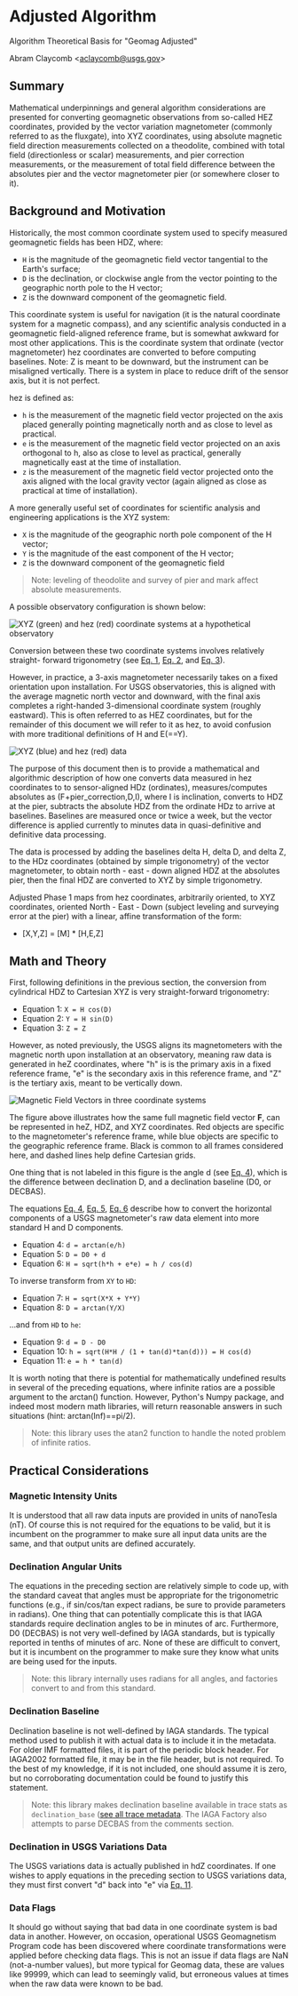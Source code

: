 Adjusted Algorithm
=============

Algorithm Theoretical Basis for "Geomag Adjusted"

Abram Claycomb &lt;[aclaycomb@usgs.gov](mailto:aclaycomb@usgs.gov)&gt;


## Summary

Mathematical underpinnings and general algorithm considerations are presented for converting geomagnetic observations from so-called HEZ coordinates, provided by the vector variation magnetometer (commonly referred  to as the fluxgate), into XYZ coordinates, using absolute magnetic field direction measurements collected on a theodolite, combined with total field (directionless or scalar) measurements, and pier correction measurements, or the measurement of total field difference between the absolutes pier and the vector magnetometer pier (or somewhere closer to it).


## Background and Motivation

Historically, the most common coordinate system used to specify measured
geomagnetic fields has been HDZ, where:

- `H` is the magnitude of the geomagnetic field vector tangential to the
  Earth's surface;
- `D` is the declination, or clockwise angle from the vector pointing to the
  geographic north pole to the H vector;
- `Z` is the downward component of the geomagnetic field.

This coordinate system is useful for navigation (it is the natural coordinate
system for a magnetic compass), and any scientific analysis conducted in a
geomagnetic field-aligned reference frame, but is somewhat awkward for most
other applications.  This is the coordinate system that ordinate (vector magnetometer) hez coordinates are converted to before computing baselines.  Note: Z is meant to be downward, but the instrument can be misaligned vertically.  There is a system in place to reduce drift of the sensor axis, but it is not perfect.

hez is defined as:

- `h` is the measurement of the magnetic field vector projected on the axis placed generally pointing magnetically north and as close to level as practical.
- `e` is the measurement of the magnetic field vector projected on an axis orthogonal to h, also as close to level as practical, generally magnetically east at the time of installation.
- `z` is the measurement of the magnetic field vector projected onto the axis aligned with the local gravity vector (again aligned as close as practical at time of installation).

A more generally useful set of coordinates for scientific
analysis and engineering applications is the XYZ system:

-  `X` is the magnitude of the geographic north pole component of the H vector;
-  `Y` is the magnitude of the east component of the H vector;
-  `Z` is the downward component of the geomagnetic field

> Note: leveling of theodolite and survey of pier and mark affect absolute measurements.

A possible observatory configuration is shown below:

![XYZ (green) and hez (red) coordinate systems at a hypothetical observatory](../images/senspier.png)

Conversion between these two coordinate systems involves relatively straight-
forward trigonometry (see [Eq. 1](#eq1), [Eq. 2](#eq2), and [Eq. 3](#eq3)).

However, in practice, a 3-axis
magnetometer necessarily takes on a fixed orientation upon installation. For
USGS observatories, this is aligned with the average magnetic north vector and
downward, with the final axis completes a right-handed 3-dimensional coordinate
system (roughly eastward). This is often referred to as HEZ coordinates, but
for the remainder of this document we will refer to it as hez, to avoid
confusion with more traditional definitions of H and E(==Y).

![XYZ (blue) and hez (red) data](../images/transformation.png)

The purpose of this document then is to provide a mathematical and algorithmic
description of how one converts data measured in hez coordinates to to sensor-aligned HDz (ordinates), measures/computes absolutes as (F+pier_correction,D,I), where I is inclination, converts to HDZ at the pier, subtracts the absolute HDZ from the ordinate HDz to arrive at baselines.  Baselines are measured once or twice a week, but the vector difference is applied currently to minutes data in quasi-definitive and definitive data processing.  

The data is processed by
adding the baselines delta H, delta D, and delta Z, to the HDz coordinates (obtained by simple trigonometry) of the vector magnetometer, to obtain north - east - down aligned HDZ at the absolutes pier, then the final HDZ are converted to XYZ by simple trigonometry.

Adjusted Phase 1 maps from hez coordinates, arbitrarily oriented, to  XYZ coordinates, oriented North - East - Down (subject leveling and surveying error at the pier) with a linear, affine transformation of the form:

- [X,Y,Z] = [M] * [H,E,Z]

## Math and Theory

First, following definitions in the previous section, the conversion from
cylindrical HDZ to Cartesian XYZ is very straight-forward trigonometry:

- <a name="eq1"></a>Equation 1: `X = H cos(D)`
- <a name="eq2"></a>Equation 2: `Y = H sin(D)`
- <a name="eq3"></a>Equation 3: `Z = Z`

However, as noted previously, the USGS aligns its magnetometers with the
magnetic north upon installation at an observatory, meaning raw data is
generated in heZ coordinates, where "h" is is the primary axis in a fixed
reference frame, "e" is the secondary axis in this reference frame, and "Z" is
the tertiary axis, meant to be vertically down.

![Magnetic Field Vectors in three coordinate systems](../images/figure.png)

The figure above illustrates how the same full magnetic field vector **F**, can
be represented in heZ, HDZ, and XYZ coordinates. Red objects are specific to
the magnetometer's reference frame, while blue objects are specific to the
geographic reference frame. Black is common to all frames considered here, and
dashed lines help define Cartesian grids.

One thing that is not labeled in this figure is the angle d (see [Eq. 4](#eq4)),
which is the difference between declination D, and a declination
baseline (D0, or DECBAS).

The equations [Eq. 4](#eq4), [Eq. 5](#eq5), [Eq. 6](#eq6) describe how to
convert the horizontal components of a USGS magnetometer's raw data element
into more standard H and D components.

- <a name="eq4"></a>Equation 4: `d = arctan(e/h)`
- <a name="eq5"></a>Equation 5: `D = D0 + d`
- <a name="eq6"></a>Equation 6: `H = sqrt(h*h + e*e) = h / cos(d)`

To inverse transform from `XY` to `HD`:

- <a name="eq7"></a>Equation 7: `H = sqrt(X*X + Y*Y)`
- <a name="eq8"></a>Equation 8: `D = arctan(Y/X)`

...and from `HD` to `he`:

- <a name="eq9"></a>Equation  9: `d = D - D0`
- <a name="eq10"></a>Equation 10:
  `h = sqrt(H*H / (1 + tan(d)*tan(d))) = H cos(d)`
- <a name="eq11"></a>Equation 11: `e = h * tan(d)`

It is worth noting that there is potential for mathematically undefined results
in several of the preceding equations, where infinite ratios are a possible
argument to the arctan() function. However, Python's Numpy package, and indeed
most modern math libraries, will return reasonable answers in such situations
(hint: arctan(Inf)==pi/2).

> Note: this library uses the atan2 function to handle the noted problem of
> infinite ratios.


## Practical Considerations

### Magnetic Intensity Units

It is understood that all raw data inputs are provided in units of nanoTesla
(nT). Of course this is not required for the equations to be valid, but it is
incumbent on the programmer to make sure all input data units are the same, and
that output units are defined accurately.

### Declination Angular Units

The equations in the preceding section are relatively simple to code up, with
the standard caveat that angles must be appropriate for the trigonometric
functions (e.g., if sin/cos/tan expect radians, be sure to provide parameters
in radians). One thing that can potentially complicate this is that IAGA
standards require declination angles to be in minutes of arc. Furthermore, D0
(DECBAS) is not very well-defined by IAGA standards, but is typically reported
in tenths of minutes of arc. None of these are difficult to convert, but it is
incumbent on the programmer to make sure they know what units are being used
for the inputs.

> Note: this library internally uses radians for all angles, and factories
> convert to and from this standard.

### Declination Baseline

Declination baseline is not well-defined by IAGA standards. The typical method
used to publish it with actual data is to include it in the metadata. For older
IMF formatted files, it is part of the periodic block header. For IAGA2002
formatted file, it may be in the file header, but is not required. To the
best of my knowledge, if it is not included, one should assume it is zero, but
no corroborating documentation could be found to justify this statement.

> Note: this library makes declination baseline available in trace stats as
> `declination_base` ([see all trace metadata](./metadata.md).  The IAGA Factory
> also attempts to parse DECBAS from the comments section.


### Declination in USGS Variations Data

The USGS variations data is actually published in hdZ coordinates. If one
wishes to apply equations in the preceding section to USGS variations data,
they must first convert "d" back into "e" via [Eq. 11](#eq11).

### Data Flags

It should go without saying that bad data in one coordinate system is bad data
in another. However, on occasion, operational USGS Geomagnetism Program code has
been discovered where coordinate transformations were applied
before checking data flags. This is not an issue if data flags are NaN
(not-a-number values), but more typical for Geomag data, these are values like
99999, which can lead to seemingly valid, but erroneous values at times when the
raw data were known to be bad.
